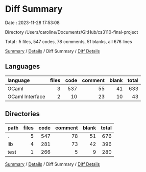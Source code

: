 # Diff Summary

Date : 2023-11-28 17:53:08

Directory /Users/caroline/Documents/GitHub/cs3110-final-project

Total : 5 files,  547 codes, 78 comments, 51 blanks, all 676 lines

[Summary](results.md) / [Details](details.md) / Diff Summary / [Diff Details](diff-details.md)

## Languages
| language | files | code | comment | blank | total |
| :--- | ---: | ---: | ---: | ---: | ---: |
| OCaml | 3 | 537 | 55 | 41 | 633 |
| OCaml Interface | 2 | 10 | 23 | 10 | 43 |

## Directories
| path | files | code | comment | blank | total |
| :--- | ---: | ---: | ---: | ---: | ---: |
| . | 5 | 547 | 78 | 51 | 676 |
| lib | 4 | 281 | 73 | 42 | 396 |
| test | 1 | 266 | 5 | 9 | 280 |

[Summary](results.md) / [Details](details.md) / Diff Summary / [Diff Details](diff-details.md)